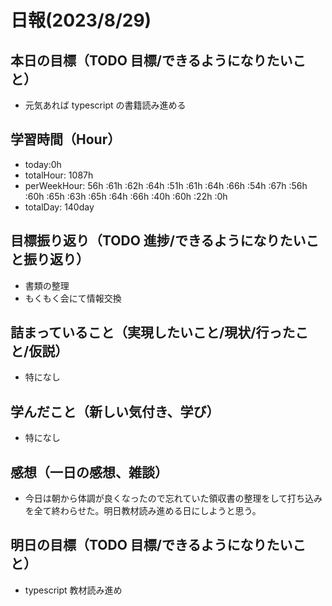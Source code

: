 # 日報(2023/8/29)

## 本日の目標（TODO 目標/できるようになりたいこと）

- 元気あれば typescript の書籍読み進める

## 学習時間（Hour）

- today:0h
- totalHour: 1087h
- perWeekHour: 56h :61h :62h :64h :51h :61h :64h :66h :54h :67h :56h :60h :65h :63h :65h :64h :66h :40h :60h :22h :0h
- totalDay: 140day

## 目標振り返り（TODO 進捗/できるようになりたいこと振り返り）

- 書類の整理
- もくもく会にて情報交換

## 詰まっていること（実現したいこと/現状/行ったこと/仮説）

- 特になし

## 学んだこと（新しい気付き、学び）

- 特になし

## 感想（一日の感想、雑談）

- 今日は朝から体調が良くなったので忘れていた領収書の整理をして打ち込みを全て終わらせた。明日教材読み進める日にしようと思う。

## 明日の目標（TODO 目標/できるようになりたいこと）

- typescript 教材読み進め
